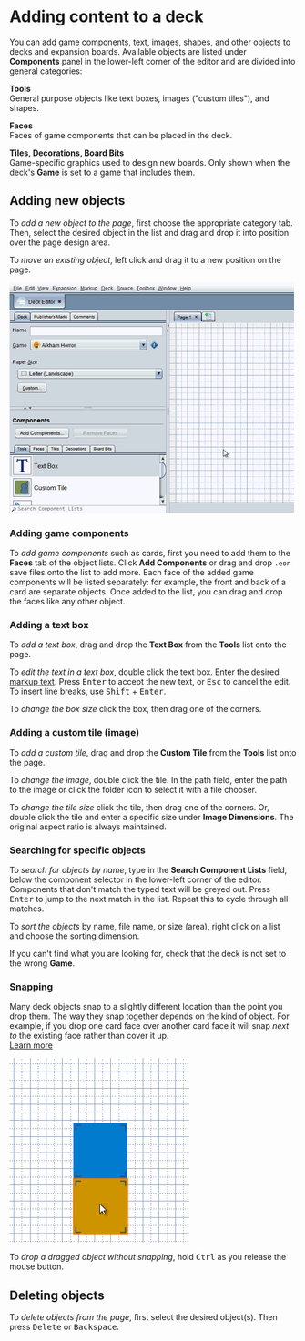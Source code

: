 # Adding content to a deck

You can add game components, text, images, shapes, and other objects to decks and expansion boards. Available objects are listed under **Components** panel in the lower-left corner of the editor and are divided into general categories:

**Tools**  
General purpose objects like text boxes, images ("custom tiles"), and shapes.

**Faces**  
Faces of game components that can be placed in the deck.

**Tiles, Decorations, Board Bits**  
Game-specific graphics used to design new boards. Only shown when the deck's **Game** is set to a game that includes them.

## Adding new objects

To *add a new object to the page*, first choose the appropriate category tab. Then, select the desired object in the list and drag and drop it into position over the page design area.

To *move an existing object*, left click and drag it to a new position on the page.

![animated example of adding a deck object](images/add-deck-obj.gif)

### Adding game components

To *add game components* such as cards, first you need to add them to the **Faces** tab of the object lists. Click **Add Components** or drag and drop `.eon` save files onto the list to add more. Each face of the added game components will be listed separately: for example, the front and back of a card are separate objects. Once added to the list, you can drag and drop the faces like any other object.

### Adding a text box

To *add a text box*, drag and drop the **Text Box** from the **Tools** list onto the page.

To *edit the text in a text box*, double click the text box. Enter the desired [markup text](um-markup-text.md). Press <kbd>Enter</kbd> to accept the new text, or <kbd>Esc</kbd> to cancel the edit. To insert line breaks, use <kbd>Shift</kbd> + <kbd>Enter</kbd>.

To *change the box size* click the box, then drag one of the corners.

### Adding a custom tile (image)

To *add a custom tile*, drag and drop the **Custom Tile** from the **Tools** list onto the page.

To *change the image*, double click the tile. In the path field, enter the path to the image or click the folder icon to select it with a file chooser.

To *change the tile size* click the tile, then drag one of the corners. Or, double click the tile and enter a specific size under **Image Dimensions**. The original aspect ratio is always maintained.

### Searching for specific objects

To *search for objects by name*, type in the **Search Component Lists** field, below the component selector in the lower-left corner of the editor. Components that don't match the typed text will be greyed out. Press <kbd>Enter</kbd> to jump to the next match in the list. Repeat this to cycle through all matches.

To *sort the objects* by name, file name, or size (area), right click on a list and choose the sorting dimension.

If you can't find what you are looking for, check that the deck is not set to the wrong **Game**.

### Snapping

Many deck objects snap to a slightly different location than the point you drop them. The way they snap together depends on the kind of object. For example, if you drop one card face over another card face it will snap *next to* the existing face rather than cover it up.  
[Learn more](um-deck-snap.md)

![deck snapping example](images/deck-snap-demo.gif)

To *drop a dragged object without snapping*, hold <kbd>Ctrl</kbd> as you release the mouse button.

## Deleting objects

To *delete objects from the page*, first select the desired object(s). Then press <kbd>Delete</kbd> or <kbd>Backspace</kbd>.